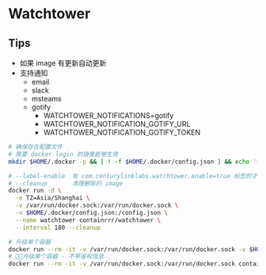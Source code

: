 # Watchtower


## Tips
* 如果 image 有更新自动更新
* 支持通知
  * email
  * slack
  * msteams
  * gotify
    * WATCHTOWER_NOTIFICATIONS=gotify
    * WATCHTOWER_NOTIFICATION_GOTIFY_URL
    * WATCHTOWER_NOTIFICATION_GOTIFY_TOKEN

```bash
# 确保存在配置文件
# 需要 docker login 的镜像能够生效
mkdir $HOME/.docker -p && [ ! -f $HOME/.docker/config.json ] && echo '{}' > $HOME/.docker/config.json

# --label-enable  有 com.centurylinklabs.watchtower.enable=true 标签的才生效，如果不指定，则可以用 =false 来排除
# --cleanup       清理删除的 image
docker run -d \
  -e TZ=Asia/Shanghai \
  -v /var/run/docker.sock:/var/run/docker.sock \
  -v $HOME/.docker/config.json:/config.json \
  --name watchtower containrrr/watchtower \
  --interval 180 --cleanup

# 升级单个容器
docker run --rm -it -v /var/run/docker.sock:/var/run/docker.sock -v $HOME/.docker/config.json:/config.json containrrr/watchtower -R <NAME>
# 升级单个容器 - 不带鉴权信息
docker run --rm -it -v /var/run/docker.sock:/var/run/docker.sock containrrr/watchtower -R <NAME>
```
